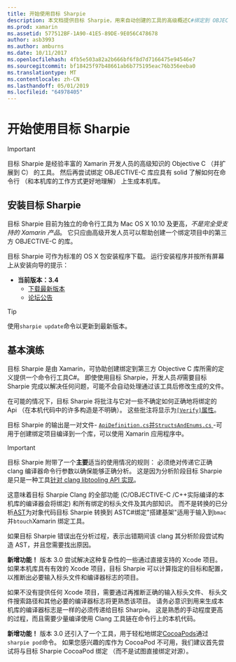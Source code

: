 ```yaml
---
title: 开始使用目标 Sharpie
description: 本文档提供目标 Sharpie，用来自动创建的工具的高级概述C#绑定到 OBJECTIVE-C 代码。
ms.prod: xamarin
ms.assetid: 577512BF-1A90-41E5-89DE-9E056C478678
author: asb3993
ms.author: amburns
ms.date: 10/11/2017
ms.openlocfilehash: 4fb5e503a82a2b666bf6f8d7d7166475e94546e7
ms.sourcegitcommit: bf18425f97b48661ab6b775195eac76b356eeba0
ms.translationtype: MT
ms.contentlocale: zh-CN
ms.lasthandoff: 05/01/2019
ms.locfileid: "64978405"
---
```

# <a name="getting-started-with-objective-sharpie"></a>开始使用目标 Sharpie

> [!IMPORTANT]
> 目标 Sharpie 是经验丰富的 Xamarin 开发人员的高级知识的 Objective C （并扩展到 C） 的工具。 然后再尝试绑定 OBJECTIVE-C 库应具有 solid 了解如何在命令行 （和本机库的工作方式更好地理解） 上生成本机库。

<a name="installing" />

## <a name="installing-objective-sharpie"></a>安装目标 Sharpie

目标 Sharpie 目前为独立的命令行工具为 Mac OS X 10.10 及更高，_不是完全受支持的 Xamarin 产品_。 它只应由高级开发人员可以帮助创建一个绑定项目中的第三方 OBJECTIVE-C 的库。

目标 Sharpie 可作为标准的 OS X 包安装程序下载。
运行安装程序并按所有屏幕上从安装向导的提示：

- **当前版本：3.4**
  - [下载最新版本](https://dl.xamarin.com/objective-sharpie/ObjectiveSharpie.pkg)
  - [论坛公告](https://forums.xamarin.com/discussion/104800/objective-sharpie-3-4)

> [!TIP]
> 使用`sharpie update`命令以更新到最新版本。

## <a name="basic-walkthrough"></a>基本演练

目标 Sharpie 是由 Xamarin，可协助创建绑定到第三方 Objective C 库所需的定义提供一个命令行工具C#。
即使使用目标 Sharpie，开发人员*将*需要目标 Sharpie 完成以解决任何问题，可能不会自动处理通过该工具后修改生成的文件。

在可能的情况下，目标 Sharpie 将批注与它对一些不确定如何正确地将绑定的 Api （在本机代码中的许多构造是不明确）。
这些批注将显示为[`[Verify]`属性](~/cross-platform/macios/binding/objective-sharpie/platform/verify.md)。

目标 Sharpie 的输出是一对文件- [ `ApiDefinition.cs`并`StructsAndEnums.cs` ](~/cross-platform/macios/binding/objective-sharpie/platform/apidefinitions-structsandenums.md) -可用于创建绑定项目编译到一个库，可以使用 Xamarin 应用程序中。

> [!IMPORTANT]
> 目标 Sharpie 附带了一个**主要**适当的使用情况的规则： 必须绝对传递它正确 clang 编译器命令行参数以确保能够正确分析。 这是因为分析阶段目标 Sharpie 是只是一种工具[针对 clang libtooling API 实现](http://clang.llvm.org/docs/LibTooling.html)。

这意味着目标 Sharpie Clang 的全部功能 (C/OBJECTIVE-C /C++实际编译的本机库的编译器会将绑定) 和所有绑定的标头文件及其内部知识。
而不是转换的已分析[AST](https://en.wikipedia.org/wiki/Abstract_syntax_tree)为对象代码目标 Sharpie 转换到 ASTC#绑定"搭建基架"适用于输入到`bmac`并`btouch`Xamarin 绑定工具。

如果目标 Sharpie 错误出在分析过程，表示出错期间该 clang 其分析阶段尝试构造 AST，并且您需要找出原因。

**新增功能！** 版本 3.0 尝试解决这种复杂性的一些通过直接支持的 Xcode 项目。 如果本机库具有有效的 Xcode 项目，目标 Sharpie 可以计算指定的目标和配置，以推断出必要输入标头文件和编译器标志的项目。

如果不没有提供任何 Xcode 项目，需要通过再推断正确的输入标头文件、 标头文件搜索路径和其他必要的编译器标志将更熟悉该项目。 请务必意识到用来生成本机库的编译器标志是一样的必须传递给目标 Sharpie。 这是熟悉的手动程度更高的过程，而且需要少量编译使用 Clang 工具链在命令行上的本机代码。

**新增功能！** 版本 3.0 还引入了一个工具，用于轻松地绑定[CocoaPods](https://cocoapods.org)通过`sharpie pod`命令。
如果您感兴趣的库作为 CocoaPod 不可用，我们建议首先尝试将与目标 Sharpie CocoaPod 绑定 （而不是试图直接绑定对源）。
